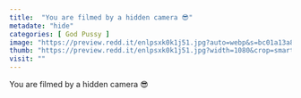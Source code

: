 ```yaml
---
title:  "You are filmed by a hidden camera 😎"
metadate: "hide"
categories: [ God Pussy ]
image: "https://preview.redd.it/enlpsxk0k1j51.jpg?auto=webp&s=bc01a13a8dc4fcd4ac6f4ab3a05e25e56fccd914"
thumb: "https://preview.redd.it/enlpsxk0k1j51.jpg?width=1080&crop=smart&auto=webp&s=48122e39ab5fa8879c070c92a0b9df0d91534586"
visit: ""
---
```

You are filmed by a hidden camera 😎
